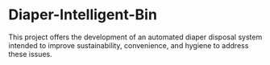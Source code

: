 # Diaper-Intelligent-Bin
This project offers the development of an automated diaper disposal system intended to improve sustainability, convenience, and hygiene to address these issues. 
